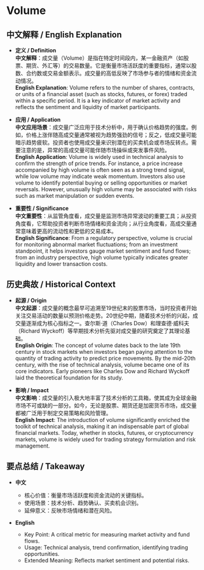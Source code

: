# Volume

## 中文解释 / English Explanation

* **定义 / Definition**  
  **中文解释**：成交量（Volume）是指在特定时间段内，某一金融资产（如股票、期货、外汇等）的交易数量。它是衡量市场活跃度的重要指标，通常以股数、合约数或交易金额表示。成交量的高低反映了市场参与者的情绪和资金流动情况。  
  **English Explanation**: Volume refers to the number of shares, contracts, or units of a financial asset (such as stocks, futures, or forex) traded within a specific period. It is a key indicator of market activity and reflects the sentiment and liquidity of market participants.

* **应用 / Application**  
  **中文应用场景**：成交量广泛应用于技术分析中，用于确认价格趋势的强度。例如，价格上涨伴随高成交量通常被视为趋势强劲的信号；反之，低成交量可能暗示趋势疲软。投资者也使用成交量来识别潜在的买卖机会或市场反转点。需要注意的是，异常的高成交量可能伴随市场操纵或突发事件风险。  
  **English Application**: Volume is widely used in technical analysis to confirm the strength of price trends. For instance, a price increase accompanied by high volume is often seen as a strong trend signal, while low volume may indicate weak momentum. Investors also use volume to identify potential buying or selling opportunities or market reversals. However, unusually high volume may be associated with risks such as market manipulation or sudden events.

* **重要性 / Significance**  
  **中文重要性**：从监管角度看，成交量是监测市场异常波动的重要工具；从投资角度看，它帮助投资者判断市场情绪和资金流向；从行业角度看，高成交量通常意味着更高的流动性和更低的交易成本。  
  **English Significance**: From a regulatory perspective, volume is crucial for monitoring abnormal market fluctuations; from an investment standpoint, it helps investors gauge market sentiment and fund flows; from an industry perspective, high volume typically indicates greater liquidity and lower transaction costs.

## 历史典故 / Historical Context

* **起源 / Origin**  
  **中文起源**：成交量的概念最早可追溯至19世纪末的股票市场，当时投资者开始关注交易活动的数量以预测价格走势。20世纪中期，随着技术分析的兴起，成交量逐渐成为核心指标之一。查尔斯·道（Charles Dow）和理查德·威科夫（Richard Wyckoff）等早期技术分析先驱对成交量的研究奠定了其理论基础。  
  **English Origin**: The concept of volume dates back to the late 19th century in stock markets when investors began paying attention to the quantity of trading activity to predict price movements. By the mid-20th century, with the rise of technical analysis, volume became one of its core indicators. Early pioneers like Charles Dow and Richard Wyckoff laid the theoretical foundation for its study.

* **影响 / Impact**  
  **中文影响**：成交量的引入极大地丰富了技术分析的工具箱，使其成为全球金融市场不可或缺的一部分。如今，无论是股票、期货还是加密货币市场，成交量都被广泛用于制定交易策略和风险管理。  
  **English Impact**: The introduction of volume significantly enriched the toolkit of technical analysis, making it an indispensable part of global financial markets. Today, whether in stocks, futures, or cryptocurrency markets, volume is widely used for trading strategy formulation and risk management.

## 要点总结 / Takeaway

* **中文**  
  - 核心价值：衡量市场活跃度和资金流动的关键指标。  
  - 使用场景：技术分析、趋势确认、买卖机会识别。  
  - 延伸意义：反映市场情绪和潜在风险。

* **English**  
  - Key Point: A critical metric for measuring market activity and fund flows.  
  - Usage: Technical analysis, trend confirmation, identifying trading opportunities.  
  - Extended Meaning: Reflects market sentiment and potential risks.